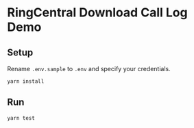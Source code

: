 # RingCentral Download Call Log Demo


## Setup

Rename `.env.sample` to `.env` and specify your credentials.

```
yarn install
```

## Run

```
yarn test
```
